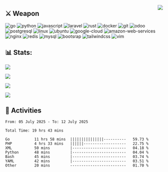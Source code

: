 [<img src="https://komarev.com/ghpvc/?username=masred&color=green&style=flat-square&label=Profile+Views" align="right">](github.com/masred)

## ⚔️ **Weapon**

![go](https://img.shields.io/badge/---?logo=go&label=Go&style=social)
![python](https://img.shields.io/badge/---?logo=python&label=Python&style=social)
![javascript](https://img.shields.io/badge/---?logo=javascript&label=Javascript&style=social&logoColor=green)
![laravel](https://img.shields.io/badge/---?logo=laravel&label=Laravel&style=social)
![rust](https://img.shields.io/badge/---?logo=rust&label=Rust&style=social)
![docker](https://img.shields.io/badge/---?logo=docker&label=Docker&style=social)
![git](https://img.shields.io/badge/---?logo=git&label=Git&style=social)
![odoo](https://img.shields.io/badge/---?logo=odoo&label=Odoo&style=social)
![postgresql](https://img.shields.io/badge/---?logo=postgresql&label=PostgreSQL&style=social)
![linux](https://img.shields.io/badge/---?logo=linux&label=Linux&style=social)
![ubuntu](https://img.shields.io/badge/---?logo=ubuntu&label=Ubuntu&style=social)
![google-cloud](https://img.shields.io/badge/---?logo=google-cloud&label=Google+Cloud&style=social)
![amazon-web-services](https://img.shields.io/badge/---?logo=amazon-web-services&label=AWS&style=social)
![nginx](https://img.shields.io/badge/---?logo=nginx&label=NGINX&style=social)
![redis](https://img.shields.io/badge/---?logo=redis&label=Redis&style=social)
![mysql](https://img.shields.io/badge/---?logo=mysql&label=MySQL&style=social)
![bootsrap](https://img.shields.io/badge/---?logo=bootstrap&label=Bootstrap&style=social)
![tailwindcss](https://img.shields.io/badge/---?logo=tailwindcss&label=TailwindCSS&style=social)
![vim](https://img.shields.io/badge/---?logo=vim&label=Vim&style=social)

## 📊 Stats:

![](https://github-readme-stats.vercel.app/api?username=masred&theme=tokyonight)

![](https://github-readme-streak-stats.herokuapp.com/?user=masred&theme=tokyonight)

![](https://github-readme-stats.vercel.app/api/top-langs/?username=masred&theme=tokyonight&include_all_commits=false&count_private=false&layout=compact)

![](https://github-readme-stats.vercel.app/api/wakatime?username=@masred&layout=compact&theme=tokyonight)

## 📝 **Activities**

<!--START_SECTION:waka-->

```all_time
From: 05 July 2025 - To: 12 July 2025

Total Time: 19 hrs 43 mins

Go           11 hrs 58 mins  |||||||||||||||----------   59.73 %
PHP          4 hrs 33 mins   ||||||-------------------   22.75 %
XML          50 mins         |------------------------   04.18 %
Python       48 mins         |------------------------   04.04 %
Bash         45 mins         |------------------------   03.74 %
YAML         42 mins         |------------------------   03.51 %
Other        20 mins         -------------------------   01.70 %
```

<!--END_SECTION:waka-->
